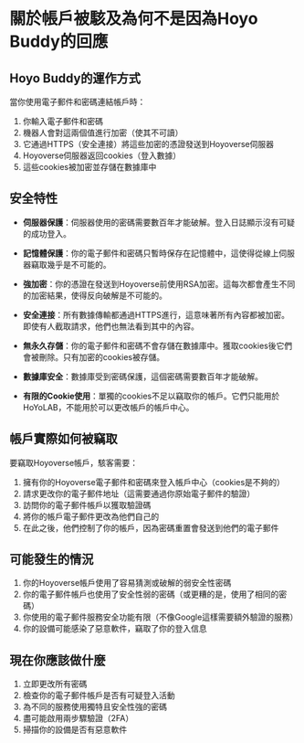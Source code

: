 # 關於帳戶被駭及為何不是因為Hoyo Buddy的回應

## Hoyo Buddy的運作方式

當你使用電子郵件和密碼連結帳戶時：

1. 你輸入電子郵件和密碼
2. 機器人會對這兩個值進行加密（使其不可讀）
3. 它通過HTTPS（安全連接）將這些加密的憑證發送到Hoyoverse伺服器
4. Hoyoverse伺服器返回cookies（登入數據）
5. 這些cookies被加密並存儲在數據庫中

## 安全特性

- **伺服器保護**：伺服器使用的密碼需要數百年才能破解。登入日誌顯示沒有可疑的成功登入。

- **記憶體保護**：你的電子郵件和密碼只暫時保存在記憶體中，這使得從線上伺服器竊取幾乎是不可能的。

- **強加密**：你的憑證在發送到Hoyoverse前使用RSA加密。這每次都會產生不同的加密結果，使得反向破解是不可能的。

- **安全連接**：所有數據傳輸都通過HTTPS進行，這意味著所有內容都被加密。即使有人截取請求，他們也無法看到其中的內容。

- **無永久存儲**：你的電子郵件和密碼不會存儲在數據庫中。獲取cookies後它們會被刪除。只有加密的cookies被存儲。

- **數據庫安全**：數據庫受到密碼保護，這個密碼需要數百年才能破解。

- **有限的Cookie使用**：單獨的cookies不足以竊取你的帳戶。它們只能用於HoYoLAB，不能用於可以更改帳戶的帳戶中心。

## 帳戶實際如何被竊取

要竊取Hoyoverse帳戶，駭客需要：

1. 擁有你的Hoyoverse電子郵件和密碼來登入帳戶中心（cookies是不夠的）
2. 請求更改你的電子郵件地址（這需要通過你原始電子郵件的驗證）
3. 訪問你的電子郵件帳戶以獲取驗證碼
4. 將你的帳戶電子郵件更改為他們自己的
5. 在此之後，他們控制了你的帳戶，因為密碼重置會發送到他們的電子郵件

## 可能發生的情況

1. 你的Hoyoverse帳戶使用了容易猜測或破解的弱安全性密碼
2. 你的電子郵件帳戶也使用了安全性弱的密碼（或更糟的是，使用了相同的密碼）
3. 你使用的電子郵件服務安全功能有限（不像Google這樣需要額外驗證的服務）
4. 你的設備可能感染了惡意軟件，竊取了你的登入信息

## 現在你應該做什麼

1. 立即更改所有密碼
2. 檢查你的電子郵件帳戶是否有可疑登入活動
3. 為不同的服務使用獨特且安全性強的密碼
4. 盡可能啟用兩步驟驗證（2FA）
5. 掃描你的設備是否有惡意軟件
